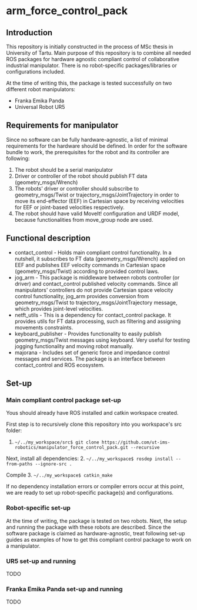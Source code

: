 # arm_force_control_pack
## Introduction
This repository is initially constructed in the process of MSc thesis in University of Tartu. 
Main purpose of this repository is to combine all needed ROS packages for hardware agnostic compliant control of collaborative industrial manipulator. There is no robot-specific packages/libraries or configurations included.

At the time of writing this, the package is tested successfully on two different robot manipulators:

* Franka Emika Panda
* Universal Robot UR5

## Requirements for manipulator

Since no software can be fully hardware-agnostic, a list of minimal requirements for the hardware should be defined.
In order for the software bundle to work, the prerequisites for the robot and its controller are following:

1. The robot should be a serial manipulator
2. Driver or controller of the robot should publish FT data (geometry_msgs/Wrench)
3. The robots' driver or controller should subscribe to geometry_msgs/Twist or trajectory_msgs/JointTrajectory in order to move its end-effector (EEF) in Cartesian space by receiving velocities for EEF or joint-based velocities respectively.
4. The robot should have valid MoveIt! configuration and URDF model, because functionalities from move_group node are used.

## Functional description

* contact_control - Holds main compliant control functionality. In a nutshell, it subscribes to FT data (geometry_msgs/Wrench) applied on EEF and publishes EEF velocity commands in Cartesian space (geometry_msgs/Twist) according to provided control laws.
* jog_arm - This package is middleware between robots controller (or driver) and contact_control published velocity commands. Since all manipulators' controllers do not provide Cartesian space velocity control functionality, jog_arm provides conversion from geometry_msgs/Twist to trajectory_msgs/JointTrajectory message, which provides joint-level velocities.
* netft_utils - This is a dependency for contact_control package. It provides utils for FT data processing, such as filtering and assigning movements constraints.
* keyboard_publisher - Provides functionality to easily publish geometry_msgs/Twist messages using keyboard. Very useful for testing jogging functionality and moving robot manually.
* majorana - Includes set of generic force and impedance control messages and services. The package is an interface between contact_control and ROS ecosystem.


## Set-up

### Main compliant control package set-up

Yous should already have ROS installed and catkin workspace created. 

First step is to recursively clone this repository into you workspace's src folder:
1. `~/../my_workspace/src$ git clone https://github.com/ut-ims-robotics/manipulator_force_control_pack.git --recursive`

Next, install all dependencies:
2. `~/../my_workspace$ rosdep install --from-paths --ignore-src .`

Compile
3. `~/../my_workspace$ catkin_make`

If no dependency installation errors or compiler errors occur at this point, we are ready to set up robot-specific package(s) and configurations.

### Robot-specific set-up
At the time of writing, the package is tested on two robots. Next, the setup and running the package with these robots are described.
Since the software package is claimed as hardware-agnostic, treat following set-up guides as examples of how to get this compliant control package to work on a manipulator.

### UR5 set-up and running

TODO

### Franka Emika Panda set-up and running

TODO